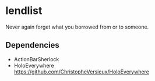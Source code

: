 lendlist
=======
Never again forget what you borrowed from or to someone.


Dependencies
------------
* ActionBarSherlock
* HoloEverywhere
  https://github.com/ChristopheVersieux/HoloEverywhere
